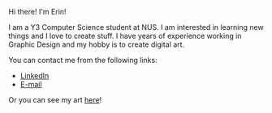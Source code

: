 Hi there! I'm Erin!

I am a Y3 Computer Science student at NUS. I am interested in learning new things and I love to create stuff. I have years of experience working in Graphic Design and my hobby is to create digital art.

You can contact me from the following links:
- [LinkedIn](https://linkedin.com/in/erinmayg)
- [E-mail](mailto:erinmayg@gmail.com)

Or you can see my art [here](https://instagram.com/slyth.erinnn)!
